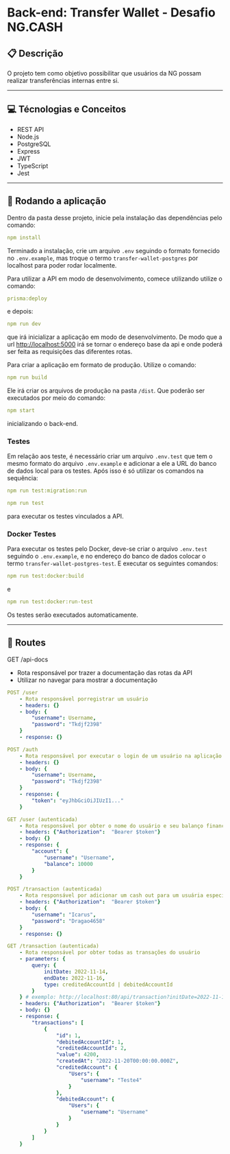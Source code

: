 # Back-end: Transfer Wallet - Desafio NG.CASH

## :clipboard: Descrição

O projeto tem como objetivo possibilitar que usuários da NG possam realizar transferências internas entre si.

---

## :computer: Técnologias e Conceitos

- REST API
- Node.js
- PostgreSQL
- Express
- JWT
- TypeScript
- Jest

---

## 🏁 Rodando a aplicação

Dentro da pasta desse projeto, inicie pela instalação das dependências pelo comando:

```yml
npm install
```

Terminado a instalação, crie um arquivo `.env` seguindo o formato fornecido no `.env.example`, mas troque o termo `transfer-wallet-postgres` por localhost para poder rodar localmente.

Para utilizar a API em modo de desenvolvimento, comece utilizando utilize o comando:

```yml
prisma:deploy
```

e depois:

```yml
npm run dev
```

que irá inicializar a aplicação em modo de desenvolvimento. De modo que a url [http://localhost:5000](http://localhost:5000) irá se tornar o endereço base da api e onde poderá ser feita as requisições das diferentes rotas.

Para criar a aplicação em formato de produção. Utilize o comando:

```yml
npm run build
```

Ele irá criar os arquivos de produção na pasta `/dist`. Que poderão ser executados por meio do comando:

```yml
npm start
```

inicializando o back-end.

### Testes

Em relação aos teste, é necessário criar um arquivo `.env.test` que tem o mesmo formato do arquivo `.env.example` e adicionar a ele a URL do banco de dados local para os testes. Após isso é só utilizar os comandos na sequência:

```yml
npm run test:migration:run
```

```yml
npm run test
```

para executar os testes vinculados a API.

### Docker Testes

Para executar os testes pelo Docker, deve-se criar o arquivo `.env.test` seguindo o `.env.example`, e no endereço do banco de dados colocar o termo `transfer-wallet-postgres-test`. E executar os seguintes comandos:

```yml
npm run test:docker:build
```

e

```yml
npm run test:docker:run-test
```

Os testes serão executados automaticamente.

---

## :rocket: Routes

GET /api-docs

- Rota responsável por trazer a documentação das rotas da API
- Utilizar no navegar para mostrar a documentação

```yml
POST /user
    - Rota responsável porregistrar um usuário
    - headers: {}
    - body: {
        "username": Username,
        "password": "Tkdjf2398"
    }
    - response: {}
```

```yml
POST /auth
    - Rota responsável por executar o login de um usuário na aplicação
    - headers: {}
    - body: {
        "username": Username,
        "password": "Tkdjf2398"
    }
    - response: {
        "token": "eyJhbGciOiJIUzI1..."
    }
```

```yml
GET /user (autenticada)
    - Rota responsável por obter o nome do usuário e seu balanço financeiro
    - headers: {"Authorization":  "Bearer $token"}
    - body: {}
    - response: {
        "account": {
            "username": "Username",
            "balance": 10000
        }
    }
```

```yml
POST /transaction (autenticada)
    - Rota responsável por adicionar um cash out para um usuária específico
    - headers: {"Authorization":  "Bearer $token"}
    - body: {
        "username": "Icarus",
        "password": "Dragao4658"
    }
    - response: {}
```

```yml
GET /transaction (autenticada)
    - Rota responsável por obter todas as transações do usuário
    - parameters: {
        query: {
            initDate: 2022-11-14,
            endDate: 2022-11-16,
            type: creditedAccountId | debitedAccountId
        }
    } # exemplo: http://localhost:80/api/transaction?initDate=2022-11-14&endDate=2022-11-16&type=creditedAccountId
    - headers: {"Authorization":  "Bearer $token"}
    - body: {}
    - response: {
        "transactions": [
            {
                "id": 1,
                "debitedAccountId": 1,
                "creditedAccountId": 2,
                "value": 4200,
                "createdAt": "2022-11-20T00:00:00.000Z",
                "creditedAccount": {
                    "Users": {
                        "username": "Teste4"
                    }
                },
                "debitedAccount": {
                    "Users": {
                        "username": "Username"
                    }
                }
            }
        ]
    }
```
